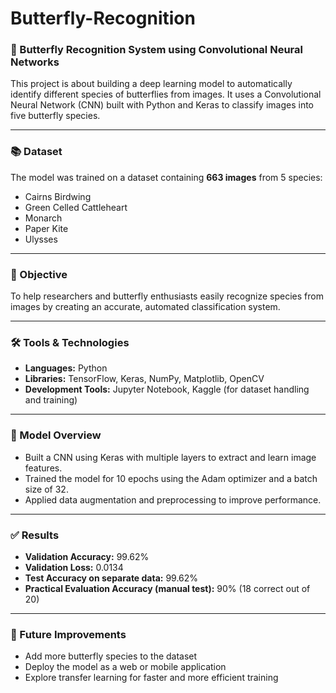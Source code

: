 # Butterfly-Recognition 

### 🦋 Butterfly Recognition System using Convolutional Neural Networks
This project is about building a deep learning model to automatically identify different species of butterflies from images. It uses a Convolutional Neural Network (CNN) built with Python and Keras to classify images into five butterfly species.

---

### 📚 Dataset
The model was trained on a dataset containing **663 images** from 5 species:

* Cairns Birdwing
* Green Celled Cattleheart
* Monarch
* Paper Kite
* Ulysses

---

### 🎯 Objective
To help researchers and butterfly enthusiasts easily recognize species from images by creating an accurate, automated classification system.

---

### 🛠️ Tools & Technologies
* **Languages:** Python
* **Libraries:** TensorFlow, Keras, NumPy, Matplotlib, OpenCV
* **Development Tools:** Jupyter Notebook, Kaggle (for dataset handling and training)

---

### 🧠 Model Overview
* Built a CNN using Keras with multiple layers to extract and learn image features.
* Trained the model for 10 epochs using the Adam optimizer and a batch size of 32.
* Applied data augmentation and preprocessing to improve performance.

---

### ✅ Results
* **Validation Accuracy:** 99.62%
* **Validation Loss:** 0.0134
* **Test Accuracy on separate data:** 99.62%
* **Practical Evaluation Accuracy (manual test):** 90% (18 correct out of 20)

---

### 🧪 Future Improvements
* Add more butterfly species to the dataset
* Deploy the model as a web or mobile application
* Explore transfer learning for faster and more efficient training
